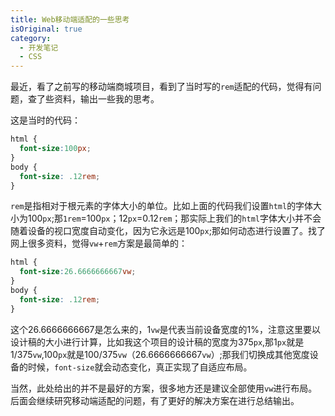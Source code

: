 ```yaml
---
title: Web移动端适配的一些思考 
isOriginal: true
category:
  - 开发笔记
  - CSS
---
```


最近，看了之前写的移动端商城项目，看到了当时写的`rem`适配的代码，觉得有问题，查了些资料，输出一些我的思考。

这是当时的代码：

```css
html {
  font-size:100px;
}
body {
  font-size: .12rem;
}
```

`rem`是指相对于根元素的字体大小的单位。比如上面的代码我们设置`html`的字体大小为100`px`;那`1rem`=100`px`；12`px`=0.12`rem`；那实际上我们的`html`字体大小并不会随着设备的视口宽度自动变化，因为它永远是100`px`;那如何动态进行设置了。找了网上很多资料，觉得`vw`+`rem`方案是最简单的：

```css
html {
  font-size:26.6666666667vw;
}
body {
  font-size: .12rem;
}
```

这个26.6666666667是怎么来的，1`vw`是代表当前设备宽度的1%，注意这里要以设计稿的大小进行计算，比如我这个项目的设计稿的宽度为375`px`,那1`px`就是1/375`vw`,100`px`就是100/375`vw`（26.6666666667`vw`）;那我们切换成其他宽度设备的时候，`font-size`就会动态变化，真正实现了自适应布局。 

当然，此处给出的并不是最好的方案，很多地方还是建议全部使用`vw`进行布局。后面会继续研究移动端适配的问题，有了更好的解决方案在进行总结输出。
